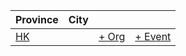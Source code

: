 | Province | City | | |
| --- | --- | --- | --- |
| [HK](by_city.md#hk) | | [+ Org](https://github.com/swingdance/orgs/issues/new?assignees=&labels=add+org&projects=&template=02-add_entity.yml&title=Add%20Org%3A%20zh_HK%20%E2%80%A2%20%3CName%3E&region=zh_HK&province=HK&city=HK) | [+ Event](https://github.com/swingdance/events/issues/new?assignees=&labels=add+event&projects=&template=02-add_entity.yml&title=Add%20Event%3A%202024%2Fzh_HK%20%E2%80%A2%20%3CName%3E&region=zh_HK&province=HK&city=HK&org_id=&date_starts=2024-&date_ends=2024-) |
